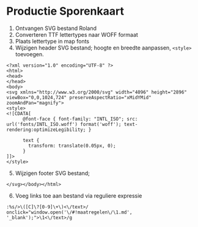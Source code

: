 # Productie Sporenkaart

1. Ontvangen SVG bestand Roland
2. Converteren TTF lettertypes naar WOFF formaat
3. Plaats lettertype in map fonts
4. Wijzigen header SVG bestand; hoogte en breedte aanpassen, `<style>` toevoegen.
```
<?xml version="1.0" encoding="UTF-8" ?>
<html>
<head>
</head>
<body>
<svg xmlns="http://www.w3.org/2000/svg" width="4096" height="2896" viewBox="0,0,1024,724" preserveAspectRatio="xMidYMid" zoomAndPan="magnify">
<style>
<![CDATA[
      @font-face { font-family: "INTL_ISO"; src: url('fonts/INTL_ISO.woff') format('woff'); text-rendering:optimizeLegibility; }

      text {
        transform: translate(0.05px, 0);
      }
]]>
</style>
```
5. Wijzigen footer SVG bestand;
```
</svg></body></html>
```
6. Voeg links toe aan bestand via reguliere expressie
```
:%s/>\([C]\?[0-9]\+\)<\/text>/ onclick="window.open('\/#!maatregelen\/\1.md', '_blank');">\1<\/text>/g
```
